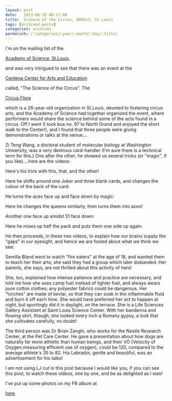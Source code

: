 ```yaml
---
layout: post
date:	2013-06-10 08:17:00
title:  Science of the Circus, 080613, St.Louis
tags: [archived-posts]
categories: archives
permalink: /:categories/:year/:month/:day/:title/
---
```

I'm on the mailing list of the

<a href="http://www.academyofsciencestl.org/"> Academy of Science, St.Louis, </a>

and was very intrigued to see that there was an event at the

<a href="http://www.yellowpages.com/saint-louis-mo/mip/centene-center-for-arts-and-education-464889198?lid=464889198"> Centene Center for Arts and Education </a>

called, "The Science of the Circus". The

<a href=""> Circus Flora </a>

which is a 26-year-old organization in St.Louis, devoted to fostering circus arts, and the Academy of Science had together organized the event, where performers would share the science behind some of the acts found in a circus. Off I went (I took bus no. 97 to North Grand and enjoyed the short walk to the Center!), and I found that three people were giving demonstrations or talks at the venue....

Zi Teng Wang, a doctoral student of molecular biology at Washington University, was a very dextrous card-handler (I'm sure there is a technical term for this.) One after the other, he showed us several tricks (or "magic", if you like)....here are the videos:

<lj-embed id="977"/>


<lj-embed id="978"/>


<lj-embed id="979"/>

Here's his trick with this, that, and the other!


<lj-embed id="980"/>

Here he shifts around one Joker and three blank cards, and changes the colour of the back of the card:

<lj-embed id="981"/>

He turns the aces face up and face down by magic:

<lj-embed id="982"/>


Here he changes the queens similarly, then turns them into aces!

<lj-embed id="983"/>

Another one face up amidst 51 face down:

<lj-embed id="984"/>

Here he mixes up half the pack and puts them one side up again:

<lj-embed id="985"/>

He then proceeds, in these two videos, to explain how our brains supply the "gaps" in our eyesight, and hence we are fooled about what we think we see:

<lj-embed id="986"/>


<lj-embed id="987"/>



Semilla Bland went to watch "fire eaters" at the age of 18, and wanted them to teach her their arts; she said they had a group which later disbanded. Her parents, she says, are not thrilled about this activity of hers!

<lj-embed id="988"/>


She, too, explained how intense patience and practice are necessary, and told me how she uses camp fuel instead of lighter fuel, and always wears pure cotton clothes; any polyester fabrics could be dangerous.  Her "torches" are  made of kevlar, so that they can soak in the inflammable fluid and burn it off each time. She would have preferred her act to happen at night, but sportingly did it in daylight, on the terrace. She is a Life Sciences Gallery Assistant at Saint Louis Science Center. With her bandanna and flowing skirt, though, she looked every inch a Romany gypsy, a look that she cultivates carefully, no doubt!

The third person was Dr Brian Zanghi, who works for the Nestle Research Center, at the Pet Care Center. He gave a presentation about how dogs are naturally far more athletic than human beings, and their VO (Velocity of Oxygen,measuring efficient use of oxygen), could be 120, compared to the average athlete's 35 to 82. His Labrador, gentle and beautiful, was an advertisement for his talks!

I am not using LJ cut in this post because I would like you, if you can see this post, to watch these videos, one by one, and be as delighted as I was!

I've put up some photos on my FB album at

<a href="https://www.facebook.com/deemopahan/media_set?set=a.10151511828553878.1073741913.587058877&amp;type=3"> here </a>
